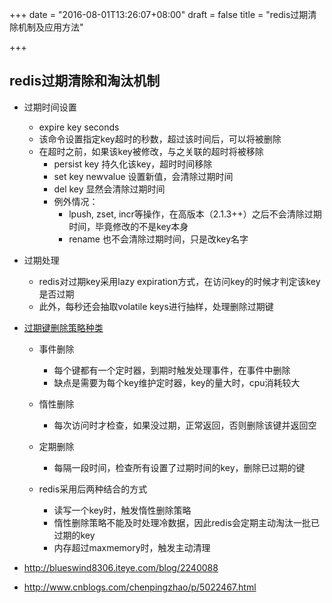 +++
date = "2016-08-01T13:26:07+08:00"
draft = false
title = "redis过期清除机制及应用方法"

+++


redis过期清除和淘汰机制
---------------------------

* 过期时间设置
	* expire key seconds
	* 该命令设置指定key超时的秒数，超过该时间后，可以将被删除
	* 在超时之前，如果该key被修改，与之关联的超时将被移除
		* persist key 持久化该key，超时时间移除
		* set key newvalue 设置新值，会清除过期时间
		* del key	显然会清除过期时间
		* 例外情况：
			* lpush, zset, incr等操作，在高版本（2.1.3++）之后不会清除过期时间，毕竟修改的不是key本身
			* rename 也不会清除过期时间，只是改key名字

* 过期处理
	* redis对过期key采用lazy expiration方式，在访问key的时候才判定该key是否过期
	* 此外，每秒还会抽取volatile keys进行抽样，处理删除过期键

* [过期键删除策略种类](http://www.marser.cn/archives/87/)
	* 事件删除
		* 每个键都有一个定时器，到期时触发处理事件，在事件中删除
		* 缺点是需要为每个key维护定时器，key的量大时，cpu消耗较大
	* 惰性删除
		* 每次访问时才检查，如果没过期，正常返回，否则删除该键并返回空
	* 定期删除
		* 每隔一段时间，检查所有设置了过期时间的key，删除已过期的键
	
	* redis采用后两种结合的方式
		* 读写一个key时，触发惰性删除策略
		* 惰性删除策略不能及时处理冷数据，因此redis会定期主动淘汰一批已过期的key
		* 内存超过maxmemory时，触发主动清理

* http://blueswind8306.iteye.com/blog/2240088
* http://www.cnblogs.com/chenpingzhao/p/5022467.html
